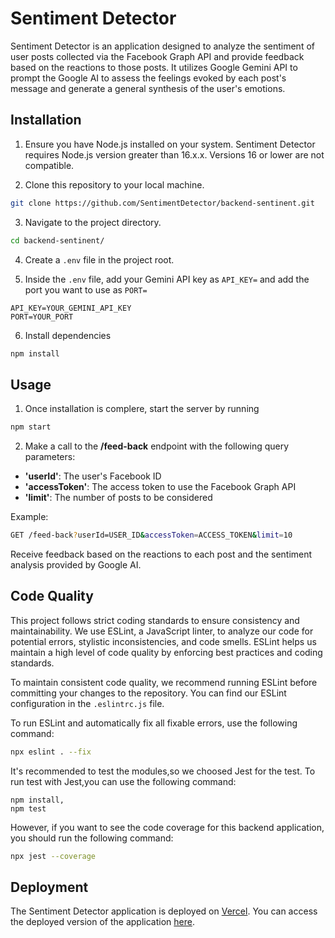 # Sentiment Detector

Sentiment Detector is an application designed to analyze the sentiment of user posts collected via the Facebook Graph API and provide feedback based on the reactions to those posts. 
It utilizes Google Gemini API to prompt the Google AI to assess the feelings evoked by each post's message and generate a general synthesis of the user's emotions.

## Installation

1. Ensure you have Node.js installed on your system. Sentiment Detector requires Node.js version greater than 16.x.x. Versions 16 or lower are not compatible.

2. Clone this repository to your local machine.
 ```bash
 git clone https://github.com/SentimentDetector/backend-sentinent.git
 ```
   
3. Navigate to the project directory.
```bash
cd backend-sentinent/
```
    
4. Create a `.env` file in the project root.

5. Inside the `.env` file, add your Gemini API key as `API_KEY=` and add the port you want to use as `PORT=`
```plaintext
API_KEY=YOUR_GEMINI_API_KEY
PORT=YOUR_PORT
```
6. Install dependencies
 ```bash
 npm install
 ```

## Usage

1. Once installation is complere, start the server by running
```bash
npm start
```

2. Make a call to the **/feed-back** endpoint with the following query parameters:
- **'userId'**: The user's Facebook ID
- **'accessToken'**: The access token to use the Facebook Graph API
- **'limit'**: The number of posts to be considered

Example:
```bash
GET /feed-back?userId=USER_ID&accessToken=ACCESS_TOKEN&limit=10
```

Receive feedback based on the reactions to each post and the sentiment analysis provided by Google AI.

## Code Quality

This project follows strict coding standards to ensure consistency and maintainability. We use ESLint, a JavaScript linter, to analyze our code for potential errors, stylistic inconsistencies, and code smells. ESLint helps us maintain a high level of code quality by enforcing best practices and coding standards.

To maintain consistent code quality, we recommend running ESLint before committing your changes to the repository. You can find our ESLint configuration in the `.eslintrc.js` file.

To run ESLint and automatically fix all fixable errors, use the following command:

```bash
npx eslint . --fix
```
It's recommended to test the modules,so we choosed Jest for the test.
To run test with Jest,you can use the following command: 
```Test
npm install,
npm test
```
However, if you want to see the code coverage for this backend application, you should run the following command:
```bash
npx jest --coverage
```

## Deployment

The Sentiment Detector application is deployed on [Vercel](https://vercel.com/). You can access the deployed version of the application [here](https://backend-sentinent.vercel.app/feed-back).


